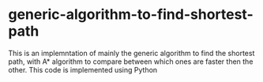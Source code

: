 # generic-algorithm-to-find-shortest-path
This is an implemntation of mainly the generic algorithm to find the shortest path, with A* algorithm to compare between which ones are faster then the other. 
This code is implemented using Python
